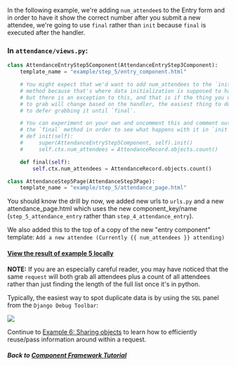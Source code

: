 In the following example, we're adding `num_attendee`s to the Entry form and
in order to have it show the correct number after you submit a new attendee,
we're going to use `final` rather than `init` because `final` is executed
after the handler.

### In `attendance/views.py`:
```python
class AttendanceEntryStep5Component(AttendanceEntryStep3Component):
    template_name = "example/step_5/entry_component.html"

    # You might expect that we'd want to add num_attendees to the `init`
    # method because that's where data initialization is supposed to happen
    # but there is an exception to this, and that is if the thing you want
    # to grab will change based on the handler, the easiest thing to do is
    # to defer grabbing it until `final`.

    # You can experiment on your own and uncomment this and comment out
    # the `final` method in order to see what happens with it in `init`.
    # def init(self):
    #     super(AttendanceEntryStep5Component, self).init()
    #     self.ctx.num_attendees = AttendanceRecord.objects.count()

    def final(self):
        self.ctx.num_attendees = AttendanceRecord.objects.count()

class AttendanceStep5Page(AttendanceStep3Page):
    template_name = "example/step_5/attendance_page.html"
```

You should know the drill by now, we added new urls to `urls.py` and a new
attendance_page.html which uses the new component_key/name
(`step_5_attendance_entry` rather than `step_4_attendance_entry`).

We also added this to the top of a copy of the new "entry component"
template: `Add a new attendee (Currently {{ num_attendees }} attending)`

#### [View the result of example 5 locally](http://127.0.0.1:8000/5/)

**NOTE:** If you are an especially careful reader, you may have noticed that
the same `request` will both grab all attendees plus a count of all
attendees rather than just finding the length of the full list once it's in
python.

Typically, the easiest way to spot duplicate data is by using the `SQL`
panel from the `Django Debug Toolbar`:

![](https://i.imgur.com/rL46Mmk.png)

Continue to
[Example 6: Sharing objects](06_object_cache.md) to learn
how to efficiently reuse/pass information around within a request.

##### Back to [Component Framework Tutorial](00_intro.md)

